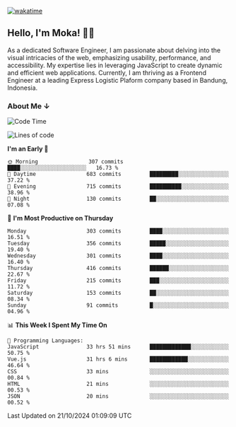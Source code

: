 [![wakatime](https://wakatime.com/badge/user/af9abd23-dba3-4dbe-973c-b045a9417a55.svg?style=social)](https://wakatime.com/@af9abd23-dba3-4dbe-973c-b045a9417a55)
## Hello, I'm Moka! 👋🏼


As a dedicated Software Engineer, I am passionate about delving into the visual intricacies of the web, emphasizing usability, performance, and accessibility. My expertise lies in leveraging JavaScript to create dynamic and efficient web applications. Currently, I am thriving as a Frontend Engineer at a leading Express Logistic Plaform company based in Bandung, Indonesia.

### About Me ↓

<!--START_SECTION:waka-->
![Code Time](http://img.shields.io/badge/Code%20Time-11%2C153%20hrs%2020%20mins-blue)

![Lines of code](https://img.shields.io/badge/From%20Hello%20World%20I%27ve%20Written-4.0%20million%20lines%20of%20code-blue)

**I'm an Early 🐤** 

```text
🌞 Morning                307 commits         ████░░░░░░░░░░░░░░░░░░░░░   16.73 % 
🌆 Daytime                683 commits         █████████░░░░░░░░░░░░░░░░   37.22 % 
🌃 Evening                715 commits         ██████████░░░░░░░░░░░░░░░   38.96 % 
🌙 Night                  130 commits         ██░░░░░░░░░░░░░░░░░░░░░░░   07.08 % 
```
📅 **I'm Most Productive on Thursday** 

```text
Monday                   303 commits         ████░░░░░░░░░░░░░░░░░░░░░   16.51 % 
Tuesday                  356 commits         █████░░░░░░░░░░░░░░░░░░░░   19.40 % 
Wednesday                301 commits         ████░░░░░░░░░░░░░░░░░░░░░   16.40 % 
Thursday                 416 commits         ██████░░░░░░░░░░░░░░░░░░░   22.67 % 
Friday                   215 commits         ███░░░░░░░░░░░░░░░░░░░░░░   11.72 % 
Saturday                 153 commits         ██░░░░░░░░░░░░░░░░░░░░░░░   08.34 % 
Sunday                   91 commits          █░░░░░░░░░░░░░░░░░░░░░░░░   04.96 % 
```


📊 **This Week I Spent My Time On** 

```text
💬 Programming Languages: 
JavaScript               33 hrs 51 mins      █████████████░░░░░░░░░░░░   50.75 % 
Vue.js                   31 hrs 6 mins       ████████████░░░░░░░░░░░░░   46.64 % 
CSS                      33 mins             ░░░░░░░░░░░░░░░░░░░░░░░░░   00.84 % 
HTML                     21 mins             ░░░░░░░░░░░░░░░░░░░░░░░░░   00.53 % 
JSON                     20 mins             ░░░░░░░░░░░░░░░░░░░░░░░░░   00.52 % 
```


 Last Updated on 21/10/2024 01:09:09 UTC
<!--END_SECTION:waka-->
